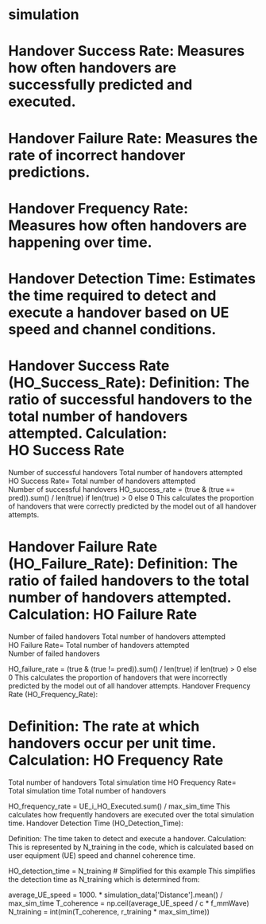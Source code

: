 # simulation


#
# Handover Success Rate: Measures how often handovers are successfully predicted and executed.
# Handover Failure Rate: Measures the rate of incorrect handover predictions.
# Handover Frequency Rate: Measures how often handovers are happening over time.
# Handover Detection Time: Estimates the time required to detect and execute a handover based on UE speed and channel conditions.


Handover Success Rate (HO_Success_Rate):
Definition: The ratio of successful handovers to the total number of handovers attempted.
Calculation:
HO Success Rate
=
Number of successful handovers
Total number of handovers attempted
HO Success Rate= 
Total number of handovers attempted
Number of successful handovers
HO_success_rate = (true & (true == pred)).sum() / len(true) if len(true) > 0 else 0
This calculates the proportion of handovers that were correctly predicted by the model out of all handover attempts.

Handover Failure Rate (HO_Failure_Rate):
Definition: The ratio of failed handovers to the total number of handovers attempted.
Calculation:
HO Failure Rate
=
Number of failed handovers
Total number of handovers attempted
HO Failure Rate= 
Total number of handovers attempted
Number of failed handovers

HO_failure_rate = (true & (true != pred)).sum() / len(true) if len(true) > 0 else 0
This calculates the proportion of handovers that were incorrectly predicted by the model out of all handover attempts.
Handover Frequency Rate (HO_Frequency_Rate):

Definition: The rate at which handovers occur per unit time.
Calculation:
HO Frequency Rate
=
Total number of handovers
Total simulation time
HO Frequency Rate= 
Total simulation time
Total number of handovers
​
 

HO_frequency_rate = UE_i_HO_Executed.sum() / max_sim_time
This calculates how frequently handovers are executed over the total simulation time.
Handover Detection Time (HO_Detection_Time):

Definition: The time taken to detect and execute a handover.
Calculation:
This is represented by N_training in the code, which is calculated based on user equipment (UE) speed and channel coherence time.

HO_detection_time = N_training  # Simplified for this example
This simplifies the detection time as N_training which is determined from:

average_UE_speed = 1000. * simulation_data['Distance'].mean() / max_sim_time
T_coherence = np.ceil(average_UE_speed / c * f_mmWave)
N_training = int(min(T_coherence, r_training * max_sim_time))
